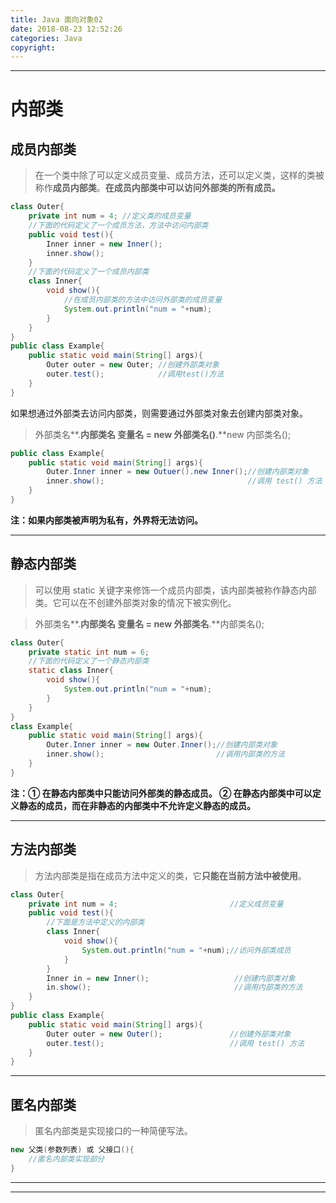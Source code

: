 ```yaml
---
title: Java 面向对象02
date: 2018-08-23 12:52:26
categories: Java
copyright:
---
```


---

# 内部类

## 成员内部类

> 在一个类中除了可以定义成员变量、成员方法，还可以定义类，这样的类被称作**成员内部类**。**在成员内部类中可以访问外部类的所有成员。**

```java
class Outer{
    private int num = 4; //定义类的成员变量
    //下面的代码定义了一个成员方法，方法中访问内部类
    public void test(){
        Inner inner = new Inner();
        inner.show();
    }
    //下面的代码定义了一个成员内部类
    class Inner{
        void show(){
            //在成员内部类的方法中访问外部类的成员变量
            System.out.println("num = "+num);
        }
    }
}
public class Example{
    public static void main(String[] args){
        Outer outer = new Outer; //创建外部类对象
        outer.test();            //调用test()方法
    }
}
```

如果想通过外部类去访问内部类，则需要通过外部类对象去创建内部类对象。

> 外部类名**.**内部类名 变量名 = new 外部类名()**.**new 内部类名();

```java
public class Example{
    public static void main(String[] args){
        Outer.Inner inner = new Outuer().new Inner();//创建内部类对象
        inner.show();                                //调用 test() 方法
    }
}
```

**注：如果内部类被声明为私有，外界将无法访问。**

---

## 静态内部类

> 可以使用 static 关键字来修饰一个成员内部类，该内部类被称作静态内部类。它可以在不创建外部类对象的情况下被实例化。

> 外部类名**.**内部类名 变量名 = new 外部类名**.**内部类名();

```java
class Outer{
    private static int num = 6;
    //下面的代码定义了一个静态内部类
    static class Inner{
        void show(){
            System.out.println("num = "+num);
        }
    }
}
class Example{
    public static void main(String[] args){
        Outer.Inner inner = new Outer.Inner();//创建内部类对象
        inner.show();                         //调用内部类的方法
    }
}
```

**注：① 在静态内部类中只能访问外部类的静态成员。
② 在静态内部类中可以定义静态的成员，而在非静态的内部类中不允许定义静态的成员。**

---

## 方法内部类

> 方法内部类是指在成员方法中定义的类，它**只能在当前方法中被使用**。

```java
class Outer{
    private int num = 4;                         //定义成员变量
    public void test(){
        //下面是方法中定义的内部类
        class Inner{
            void show(){
                System.out.println("num = "+num);//访问外部类成员
            }
        }
        Inner in = new Inner();                   //创建内部类对象
        in.show();                                //调用内部类的方法
    }
}
public class Example{
    public static void main(String[] args){
        Outer outer = new Outer();               //创建外部类对象
        outer.test();                            //调用 test() 方法
    }
}
```

---

## 匿名内部类

> 匿名内部类是实现接口的一种简便写法。

```java
new 父类(参数列表) 或 父接口(){
    //匿名内部类实现部分
}
```

---

---

